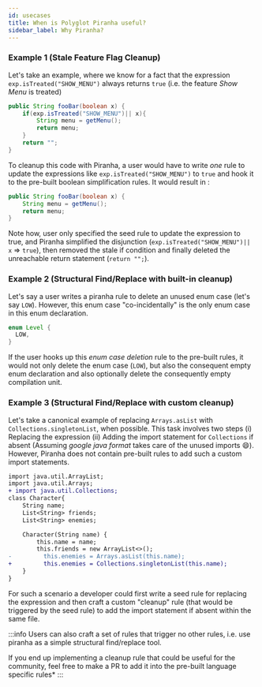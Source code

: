 ```yaml
---
id: usecases
title: When is Polyglot Piranha useful?
sidebar_label: Why Piranha?
---
```



### Example 1 (Stale Feature Flag Cleanup) 

Let's take an example, where we know for a fact that the expression `exp.isTreated("SHOW_MENU")` always returns `true` (i.e. the feature *Show Menu* is treated)
```java
public String fooBar(boolean x) {
    if(exp.isTreated("SHOW_MENU")|| x){
        String menu = getMenu();
        return menu;
    }
    return "";
}
```
To cleanup this code with Piranha, a user would have to write *one* rule to update the expressions like `exp.isTreated("SHOW_MENU")` to `true` and hook it to the pre-built boolean simplification rules. It would result in :
```java
public String fooBar(boolean x) {
    String menu = getMenu();
    return menu;
}
```
Note how, user only specified the seed rule to update the expression to true, and Piranha simplified the disjunction (`exp.isTreated("SHOW_MENU")|| x` => `true`), then removed the stale if condition and finally deleted the unreachable return statement (`return "";`).

### Example 2 (Structural Find/Replace with built-in cleanup)

Let's say a user writes a piranha rule to delete an unused enum case (let's say `LOW`). However, this enum case "co-incidentally" is the only enum case in this enum declaration.
```java
enum Level {
  LOW,
}
```
If the user hooks up this *enum case deletion* rule to the pre-built rules, it would not only delete the enum case (`LOW`), but also the consequent empty enum declaration and also optionally delete the consequently empty compilation unit.


### Example 3 (Structural Find/Replace with custom cleanup)

Let's take a canonical example of replacing `Arrays.asList` with `Collections.singletonList`, when possible.
This task involves two steps (i) Replacing the expression (ii) Adding the import statement for `Collections` if absent (Assuming *google java format* takes care of the unused imports :smile:).
However, Piranha does not contain pre-built rules to add such a custom import statements.
````diff
import java.util.ArrayList;
import java.util.Arrays;
+ import java.util.Collections;
class Character{
    String name;
    List<String> friends;
    List<String> enemies;

    Character(String name) {
        this.name = name;
        this.friends = new ArrayList<>();
-         this.enemies = Arrays.asList(this.name);
+         this.enemies = Collections.singletonList(this.name);
    }
}
````

For such a scenario a developer could first write a seed rule for replacing the expression and then craft a custom "cleanup" rule (that would be triggered by the seed rule) to add the import statement if absent within the same file.

:::info
Users can also craft a set of rules that trigger no other rules, i.e. use piranha as a simple structural find/replace tool.

If you end up implementing a cleanup rule that could be useful for the community, feel free to make a PR to add it into the pre-built language specific rules*
:::